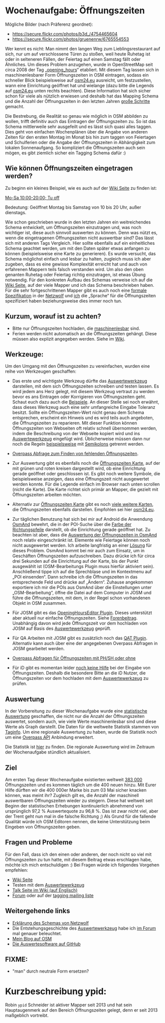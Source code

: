 # Wochenaufgabe: Öffnungszeiten

Mögliche Bilder (nach Präferenz geordnet):
* https://secure.flickr.com/photos/b3d_/4754465604
* https://secure.flickr.com/photos/gruenenrw/6765554553

Wer kennt es nicht: Man nimmt den langen Weg zum Lieblingsrestaurant auf sich, nur um auf verschlossene Türen zu stoßen, weil heute Ruhetag ist oder in selteneren Fällen, der Feiertag auf einen Samstag fällt oder Ähnliches. Um dieses Problem anzugehen, wurde in OpenStreetMap seit circa 2008 der Tag „[opening_hours]“ etabliert. Mit diesem Tag lassen sich in maschinenlesbarer Form Öffnungszeiten in OSM eintragen, sodass ein schneller Blick beispielsweise auf [osm24.eu] ausreicht, um festzustellen, wann eine Einrichtung geöffnet hat und wielange (dazu bitte die Legends auf [osm24.eu] unten rechts beachten). Diese Information hat sich sicher schon für viele als nützlich erwiesen und deshalb hat das Mapping Schema und die Anzahl der Öffnungszeiten in den letzten Jahren [große Schritte][stats] gemacht.

Die Bestrebung, die Realität so genau wie möglich in OSM abbilden zu wollen, trifft definitiv auch das Eintragen der Öffnungszeiten zu. So ist das Schema mittlerweile sehr ausgefeilt und es lässt sich quasi alles taggen. Dies geht von einfachen Wochenplänen über die Angabe von anderen Zeiten für den ersten Montag im Monat bis hin zum taggen von Feiertagen und Schulferien oder die Angabe der Öffnungszeiten in Abhängigkeit zum lokalen Sonnenaufgang. So kompliziert die Öffnungszeiten auch sein mögen, es gibt ziemlich sicher ein Tagging Schema dafür :)

## Wie können Öffnungszeiten eingetragen werden?

Zu beginn ein kleines Beispiel, wie es auch auf der [Wiki Seite](https://wiki.openstreetmap.org/wiki/DE:Key:opening_hours#Beispiele) zu finden ist:

[Mo-Sa 10:00-20:00; Tu off](http://openingh.openstreetmap.de/evaluation_tool/?EXP=Mo-Sa%2010%3A00-20%3A00%3B%20Tu%20off&DATE=1429825320000&lat=48.7769&lon=9.1844&mode=0)

Bedeutung: Geöffnet Montag bis Samstag von 10 bis 20 Uhr, außer dienstags.

Wie schon geschrieben wurde in den letzten Jahren ein weitreichendes Schema entwickelt, um Öffnungszeiten einzutragen und, was noch wichtiger ist, diese auch sinnvoll auswerten zu können. Denn was nützt es, wenn die eingetragenen Öffnungszeiten nicht auswertbar sind? Das lässt sich mit anderen Tags Vergleich. Hier sollte ebenfalls auf ein einheitliches Schema geachtet werden, um mit den Daten später etwas anfangen zu können (beispielsweise eine Karte zu generieren). Es wurde versucht, das Schema möglichst einfach und lesbar zu halten, zugleich muss ich aber zugeben, dass es eine gewisse Komplexität erreicht hat und auch von erfahrenen Mappern teils falsch verstanden wird. Um also den oben genanten Ruhetag oder Feiertag richtig einzutragen, ist etwas Übung notwendig. Für den konkreten Aufbau des Schemas verweise ich auf die [Wiki Seite](https://wiki.openstreetmap.org/wiki/DE:Key:opening_hours#Beispiele), auf der viele Mapper und ich das Schema beschrieben haben. Für die sehr fortgeschrittenen Mapper gibt es auch noch eine [formale Spezifikation](https://wiki.openstreetmap.org/w/index.php?title=Key:opening_hours/specification) in der [Netzwolf](http://www.netzwolf.info/) und [ich] die „Sprache“ für die Öffnungszeiten spezifiziert haben beziehungsweise dies immer noch tun.

## Kurzum, worauf ist zu achten?

* Bitte nur Öffnungszeiten hochladen, die [maschinenlesbar][Auswertewerkzeug] sind.
* Ferien werden nicht automatisch an die Öffnungszeiten gehängt. Diese müssen also explizit angegeben werden. Siehe im [Wiki](https://wiki.openstreetmap.org/wiki/DE:Key:opening_hours#Elemente).

## Werkzeuge:

Um den Umgang mit den Öffnungszeiten zu vereinfachen, wurden eine reihe von Werkzeugen geschaffen:

* Das erste und wichtigste Werkzeug dürfte das [Auswertewerkzeug] darstellen, mit dem sich Öffnungszeiten schreiben und testen lassen. Es wird jedem ans Herz gelegt, mit diesem Werkzeug vertraut zu werden bevor es ans Eintragen oder Korrigieren von Öffnungszeiten geht. Schaut euch dazu auch die [Beispiele][Auswertewerkzeug]. An dieser Stelle sei noch erwähnt, dass dieses Werkzeug auch eine sehr umfangreiche Eingabe Toleranz besitzt. Sollte ein Öffnungszeiten-Wert nicht genau dem Schema entsprechen, erscheint ein Hinweis und es wird teils auch angeboten, die Öffnungszeiten zu reparieren. Mit dieser Funktion können Öffnungszeiten von Webseiten oft relativ schnell übernommen werden, indem die Beschreibung von der Webseite kopiert wird und ins [Auswertewerkzeug] eingefügt wird. Üblicherweise müssen dann nur noch die Regeln [beispielsweise](https://wiki.openstreetmap.org/wiki/DE:Key:opening_hours#Beispiele) mit [Semikolons](https://wiki.openstreetmap.org/wiki/DE:Key:opening_hours/specification#normal_rule_separator) getrennt werden.

* [Overpass Abfrage zum Finden von fehlenden Öffnungszeiten](https://overpass-turbo.eu/s/8ym).

* Zur Auswertung gibt es ebenfalls noch die [Öffnungszeiten Karte], auf der mit grünen und roten kreisen dargestellt wird, ob eine Einrichtung gerade geöffnet oder geschlossen ist. Es gibt noch weitere Symbole, die beispielsweise anzeigen, dass eine Öffnungszeit nicht ausgewertet werden konnte. Für die Legende einfach im Browser nach unten scrollen (nicht die Karte). Die Karte richtet sich primär an Mapper, die gezielt mit Öffnungszeiten arbeiten möchten.

* Alternativ zur [Öffnungszeiten Karte] gibt es noch [viele weitere Karten](https://wiki.openstreetmap.org/wiki/DE:Key:opening_hours#Anwendungen), die Öffnungszeiten ebenfalls darstellen. Empfohlen sei hier [osm24.eu].

* Zur täglichen Benutzung hat sich bei mir auf Android die Anwendung [OsmAnd](https://wiki.openstreetmap.org/wiki/DE:OsmAnd) bewehrt, die in der POI-Suche über die [Farbe der Richtungspfeile](https://wiki.openstreetmap.org/wiki/DE:Key:opening_hours#Osmand) darstellt, ob die Einrichtung gerade geöffnet hat. Zu beachten ist aber, dass die [Auswertung der Öffnungszeiten in OsmAnd](https://wiki.openstreetmap.org/wiki/Key:opening_hours#OsmAnd) noch relativ eingeschränkt ist. Elemente wie Feiertage können noch nicht ausgewertet werden. Ich arbeite langfristig an einer [Lösung](https://github.com/ypid/ComplexAlarm#why-was-this-application-written) für dieses Problem. OsmAnd kommt bei mir auch zum Einsatz, um in Geschäften Öffnungszeiten aufzuschreiben. Dazu drücke ich für circa drei Sekunden auf die Einrichtung auf der Karte, bis der Punkt ausgewählt ist (OSM-Bearbeitungs Plugin muss hierfür aktiviert sein). Anschließend tippe ich auf die Sprechblase und im Kontextmenu auf „POI einsenden“. Dann schreibe ich die Öffnungszeiten in das entsprechende Feld und drücke auf „Ändern“. Zuhause angekommen exportiere ich mir die POIs aus OsmAnd über die Einstellungen unter „OSM-Bearbeitung“, öffne die Datei auf dem Computer in JOSM und führe die Öffnungszeiten, mit dem, in der Regel schon vorhandenen Objekt in OSM zusammen.

* Für JOSM gibt es das [OpeningHoursEditor Plugin](https://wiki.openstreetmap.org/wiki/JOSM/Plugins/OpeningHoursEditor). Dieses unterstützt aber aktuell nur einfache Öffnungszeiten. Siehe [Forenbeitrag](http://forum.openstreetmap.org/viewtopic.php?pid=453663). Unabhängig davon wird jede Öffnungszeit vor dem hochladen von JOSM auf Basis des [Auswertewerkzeug] geprüft.

* Für QA Arbeiten mit JOSM gibt es zusätzlich noch das [QAT Plugin](https://wiki.openstreetmap.org/wiki/Quality_Assurance_Tools_script). Alternativ kann auch über eine der angegebenen Overpass Abfragen in JOSM gearbeitet werden.

* [Overpass Abfragen für Öffnungszeiten mit PH/SH oder ohne](http://forum.openstreetmap.org/viewtopic.php?pid=495797#p495797)

* Für iD gibt es momentan leider [noch keine Hilfe](https://github.com/openstreetmap/iD/issues/974) bei der Eingabe von Öffnungszeiten. Deshalb die besondere Bitte an die iD Nutzer, die Öffnungszeiten vor dem hochladen mit dem [Auswertewerkzeug] zu prüfen.
## Auswertung

In der Vorbereitung zu dieser Wochenaufgabe wurde eine [statistische Auswertung][stats] geschaffen, die nicht nur die Anzahl der Öffnungszeiten auswertet, sondern auch, wie viele Werte maschinenlesbar sind und diese Werte als Graph darstellt. Die Daten für die weltweite Statistik stammen von [Taginfo](https://taginfo.openstreetmap.org). Um eine regionale Auswertung zu haben, wurde die Statistik noch um eine [Overpass API](https://wiki.openstreetmap.org/wiki/DE:Overpass_API) Anbindung erweitert.

Die Statistik ist [hier][stats] zu finden. Die regionale Auswertung wird im Zeitraum der Wochenaufgabe stündlich aktualisiert.

## Ziel

Am ersten Tag dieser Wochenaufgabe existierten weltweit [383 000][stats] Öffnungszeiten und es kommen täglich um die 400 neuen hinzu. Mit Eurer Hilfe dürften wir die 400 000er Marke bis zum 03 Mai sicher knacken können, was meint ihr? Zugleich gilt es, die Anzahl der maschinell auswertbaren Öffnungszeiten wieder zu steigern. Diese hat weltweit seit Beginn der statistischen Erhebungen kontinuierlich abnehmend von ursprünglich 97,2 % Auswertequote zu 96,8 %. Das ist zwar nicht viel, aber der Trent geht nun mal in die falsche Richtung ;) Als Grund für die fallende Qualität würde ich OSM Editoren nennen, die keine Unterstützung beim Eingeben von Öffnungszeiten geben.

## Fragen und Probleme

Für den Fall, dass ich den einen oder anderen, der noch nicht so viel mit Öffnungszeiten zu tun hatte, mit diesem Beitrag etwas erschlagen habe, möchte ich mich entschuldigen :) Bei Fragen würde ich folgendes Vorgehen empfehlen:

* [Wiki Seite](https://wiki.openstreetmap.org/wiki/DE:Key:opening_hours)
* Testen mit dem [Auswertewerkzeug]
* [Talk Seite im Wiki (auf Englisch)](https://wiki.openstreetmap.org/wiki/Talk:Key:opening_hours)
* [Forum](http://forum.openstreetmap.org/) oder auf der [tagging mailing liste](https://wiki.openstreetmap.org/wiki/Mailing_lists)

## Weitergehende links

* [Erklärung des Schemas von Netzwolf](http://www.netzwolf.info/kartografie/osm/time_domain/erklaerung)
* Die Entstehungsgeschichte des [Auswertewerkzeug] habe ich [im Forum](http://forum.openstreetmap.org/viewtopic.php?pid=369060#p369060) mal genauer beleuchtet.
* [Mein Blog auf OSM](https://www.openstreetmap.org/user/ypid/diary)
* [Die Auswertesoftware auf GitHub](https://github.com/ypid/opening_hours.js)

[opening_hours]: https://wiki.openstreetmap.org/wiki/Key:opening_hours
[ich]: https://wiki.openstreetmap.org/wiki/User:Ypid
[stats]: http://openingh.openstreetmap.de/stats/
[Auswertewerkzeug]: http://openingh.openstreetmap.de/evaluation_tool/
[Öffnungszeiten Karte]: http://openingh.openstreetmap.de/
[osm24.eu]: http://www.osm24.eu

## FIXME:
* "man" durch neutrale Form ersetzen?

# Kurzbeschreibung ypid:
Robin `ypid` Schneider ist aktiver Mapper seit 2013 und hat sein Hauptaugenmerk auf den Bereich Öffnungszeiten gelegt, denn er seit 2013 maßgeblich vortreibt.
